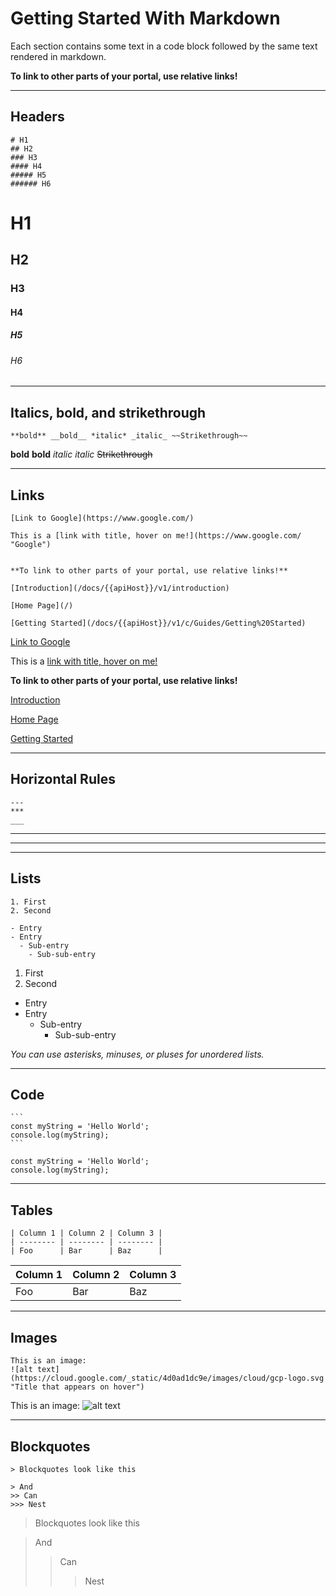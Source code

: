 # Getting Started With Markdown

Each section contains some text in a code block followed by the same text rendered in markdown.

**To link to other parts of your portal, use relative links!**

---

## Headers

```
# H1
## H2
### H3
#### H4
##### H5
###### H6
```

# H1
## H2
### H3
#### H4
##### H5
###### H6

---

## Italics, bold, and strikethrough

```
**bold** __bold__ *italic* _italic_ ~~Strikethrough~~
```

**bold** __bold__ *italic* _italic_ ~~Strikethrough~~

---

## Links

```
[Link to Google](https://www.google.com/)

This is a [link with title, hover on me!](https://www.google.com/ "Google")


**To link to other parts of your portal, use relative links!**

[Introduction](/docs/{{apiHost}}/v1/introduction)

[Home Page](/)

[Getting Started](/docs/{{apiHost}}/v1/c/Guides/Getting%20Started)
```

[Link to Google](https://www.google.com/)

This is a [link with title, hover on me!](https://www.google.com/ "Google")


**To link to other parts of your portal, use relative links!**

[Introduction](/docs/{{apiHost}}/v1/introduction)

[Home Page](/)

[Getting Started](/docs/{{apiHost}}/v1/c/Guides/Getting%20Started)

---

## Horizontal Rules

```
---
***
___
```

---
***
___

## Lists

```
1. First
2. Second

- Entry
- Entry
  - Sub-entry
    - Sub-sub-entry
```

1. First
2. Second

- Entry
- Entry
  - Sub-entry
    - Sub-sub-entry

*You can use asterisks, minuses, or pluses for unordered lists.*

---

## Code

````
```
const myString = 'Hello World';
console.log(myString);
```
````

```
const myString = 'Hello World';
console.log(myString);
```

---

## Tables

```
| Column 1 | Column 2 | Column 3 |
| -------- | -------- | -------- |
| Foo      | Bar      | Baz      |
```

| Column 1 | Column 2 | Column 3 |
| -------- | -------- | -------- |
| Foo      | Bar      | Baz      |

---

## Images

```
This is an image:
![alt text](https://cloud.google.com/_static/4d0ad1dc9e/images/cloud/gcp-logo.svg "Title that appears on hover")
```

This is an image:
![alt text](https://cloud.google.com/_static/4d0ad1dc9e/images/cloud/gcp-logo.svg "Title that appears on hover")

---

## Blockquotes

```
> Blockquotes look like this

> And
>> Can
>>> Nest
```

> Blockquotes look like this

> And
>> Can
>>> Nest
